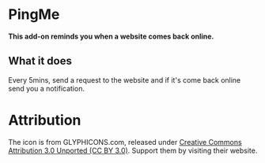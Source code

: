 # PingMe

**This add-on reminds you when a website comes back online.**

## What it does

Every 5mins, send a request to the website and if it's come back online
send you a notification.

# Attribution

The icon is from GLYPHICONS.com, released under [Creative Commons Attribution 3.0 Unported (CC BY 3.0)](http://creativecommons.org/licenses/by/3.0/).
Support them by visiting their website.
